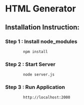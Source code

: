 ﻿# HTML Generator

## Installation Instruction:

### Step 1 : Install node_modules
            npm install 
### Step 2 : Start Server
            node server.js  
### Step 3 : Run Application
            http://localhost:2000

